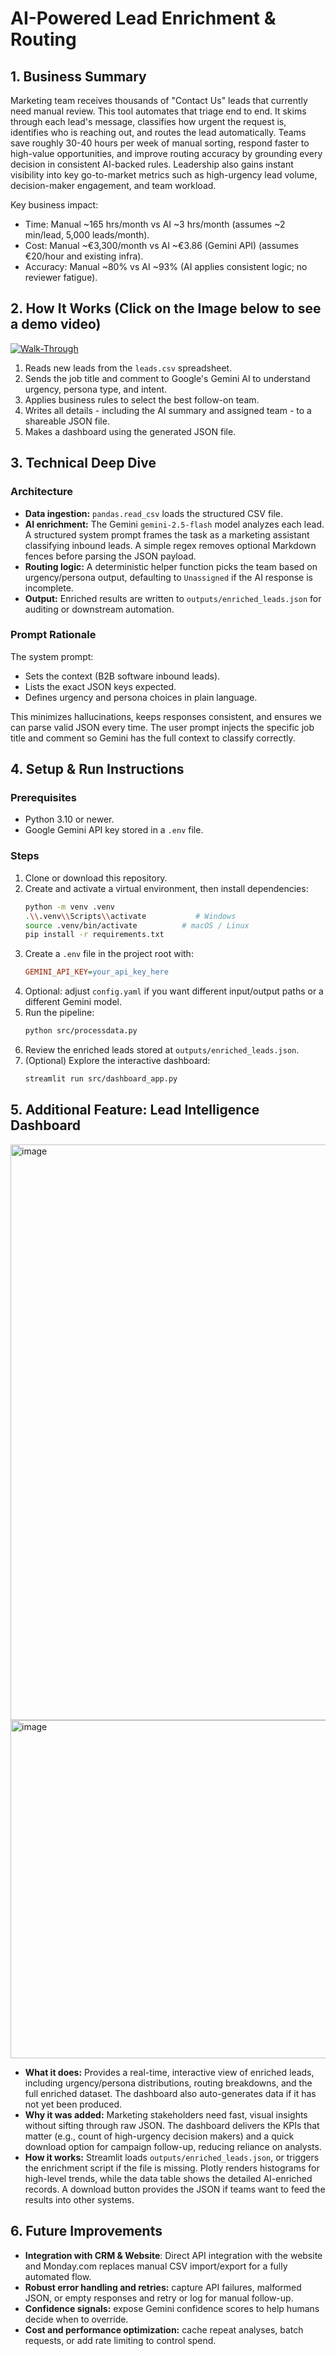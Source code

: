 # AI-Powered Lead Enrichment & Routing

## 1. Business Summary
Marketing team receives thousands of "Contact Us" leads that currently need manual review. This tool automates that triage end to end. It skims through each lead's message, classifies how urgent the request is, identifies who is reaching out, and routes the lead automatically. Teams save roughly 30-40 hours per week of manual sorting, respond faster to high-value opportunities, and improve routing accuracy by grounding every decision in consistent AI-backed rules. Leadership also gains instant visibility into key go-to-market metrics such as high-urgency lead volume, decision-maker engagement, and team workload.

Key business impact:
- Time: Manual ~165 hrs/month vs AI ~3 hrs/month (assumes ~2 min/lead, 5,000 leads/month).
- Cost: Manual ~€3,300/month vs AI ~€3.86 (Gemini API) (assumes €20/hour and existing infra).
- Accuracy: Manual ~80% vs AI ~93% (AI applies consistent logic; no reviewer fatigue).


## 2. How It Works (Click on the Image below to see a demo video)
[![Walk-Through](https://github.com/user-attachments/assets/ccec57c2-77d0-42cc-89f7-534740eee22c)](https://www.youtube.com/watch?v=3SFRvY3632I)
1. Reads new leads from the `leads.csv` spreadsheet.
2. Sends the job title and comment to Google's Gemini AI to understand urgency, persona type, and intent.
3. Applies business rules to select the best follow-on team.
4. Writes all details - including the AI summary and assigned team - to a shareable JSON file.
5. Makes a dashboard using the generated JSON file.

## 3. Technical Deep Dive

### Architecture
- **Data ingestion:** `pandas.read_csv` loads the structured CSV file.
- **AI enrichment:** The Gemini `gemini-2.5-flash` model analyzes each lead. A structured system prompt frames the task as a marketing assistant classifying inbound leads. A simple regex removes optional Markdown fences before parsing the JSON payload.
- **Routing logic:** A deterministic helper function picks the team based on urgency/persona output, defaulting to `Unassigned` if the AI response is incomplete.
- **Output:** Enriched results are written to `outputs/enriched_leads.json` for auditing or downstream automation.

### Prompt Rationale
The system prompt:
- Sets the context (B2B software inbound leads).
- Lists the exact JSON keys expected.
- Defines urgency and persona choices in plain language.

This minimizes hallucinations, keeps responses consistent, and ensures we can parse valid JSON every time. The user prompt injects the specific job title and comment so Gemini has the full context to classify correctly.

## 4. Setup & Run Instructions

### Prerequisites
- Python 3.10 or newer.
- Google Gemini API key stored in a `.env` file.

### Steps
1. Clone or download this repository.
2. Create and activate a virtual environment, then install dependencies:
   ```bash
   python -m venv .venv
   .\\.venv\\Scripts\\activate           # Windows
   source .venv/bin/activate          # macOS / Linux
   pip install -r requirements.txt
   ```
3. Create a `.env` file in the project root with:
   ```ini
   GEMINI_API_KEY=your_api_key_here
   ```
4. Optional: adjust `config.yaml` if you want different input/output paths or a different Gemini model.
5. Run the pipeline:
   ```bash
   python src/processdata.py
   ```
6. Review the enriched leads stored at `outputs/enriched_leads.json`.
7. (Optional) Explore the interactive dashboard:
   ```bash
   streamlit run src/dashboard_app.py
   ```

## 5. Additional Feature: Lead Intelligence Dashboard
<img width="1905" height="921" alt="image" src="https://github.com/user-attachments/assets/ccec57c2-77d0-42cc-89f7-534740eee22c" />
<img width="1834" height="541" alt="image" src="https://github.com/user-attachments/assets/8d132b59-74b1-45df-b5db-09478a6f12ae" />


- **What it does:** Provides a real-time, interactive view of enriched leads, including urgency/persona distributions, routing breakdowns, and the full enriched dataset. The dashboard also auto-generates data if it has not yet been produced.
- **Why it was added:** Marketing stakeholders need fast, visual insights without sifting through raw JSON. The dashboard delivers the KPIs that matter (e.g., count of high-urgency decision makers) and a quick download option for campaign follow-up, reducing reliance on analysts.
- **How it works:** Streamlit loads `outputs/enriched_leads.json`, or triggers the enrichment script if the file is missing. Plotly renders histograms for high-level trends, while the data table shows the detailed AI-enriched records. A download button provides the JSON if teams want to feed the results into other systems.

## 6. Future Improvements
- **Integration with CRM & Website**: Direct API integration with the website and Monday.com replaces manual CSV import/export for a fully automated flow.
- **Robust error handling and retries:** capture API failures, malformed JSON, or empty responses and retry or log for manual follow-up.
- **Confidence signals:** expose Gemini confidence scores to help humans decide when to override.
- **Cost and performance optimization:** cache repeat analyses, batch requests, or add rate limiting to control spend.


